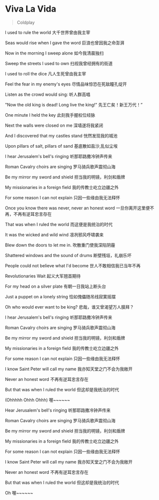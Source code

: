 # Viva La Vida
> Coldplay

I used to rule the world
大千世界曾由我主宰

Seas would rise when I gave the word
巨浪也曾因我之命澎湃

Now in the morning I sweep alone
如今我清晨独扫

Sweep the streets I used to own
扫视我曾经拥有的街道

I used to roll the dice
凡人生死曾由我主宰

Feel the fear in my enemy's eyes
尽情品味惊恐在死敌瞳孔绽开

Listen as the crowd would sing:
听人群高唱

"Now the old king is dead! Long live the king!"
先王亡矣！新王万代！”

One minute I held the key
此刻我手握权位经脉

Next the walls were closed on me
深墙遂将我紧闭

And I discovered that my castles stand
恍然发现我的城池

Upon pillars of salt, pillars of sand
基底散如盐沙,乱似尘埃

I hear Jerusalem's bell's ringing
听那耶路撒冷钟声传来

Roman Cavalry choirs are singing
罗马骑兵歌声震彻山海

Be my mirror my sword and shield
担当我的明镜，利剑和盾牌

My missionaries in a foreign field
我的传教士屹立边疆之外

For some reason I can not explain
只因一些缘由我无法释怀

Once you know there was never, never an honest word
一旦你离开这里便不再，不再有逆耳忠言存在

That was when I ruled the world
而这便是我统治的时代

It was the wicked and wild wind
凛冽邪风呼啸袭来

Blew down the doors to let me in.
吹散重门使我深陷阴霾

Shattered windows and the sound of drums
断壁残垣，礼崩乐坏

People could not believe what I'd become
世人不敢相信我已当年不再

Revolutionaries Wait
起义大军翘首期待

For my head on a silver plate
有朝一日我站上断头台

Just a puppet on a lonely string
恰如傀儡随吊线寂寞摇摆

Oh who would ever want to be king?
悲哉，谁又曾渴望万人膜拜？

I hear Jerusalem's bell's ringing
听那耶路撒冷钟声传来

Roman Cavalry choirs are singing
罗马骑兵歌声震彻山海

Be my mirror my sword and shield
担当我的明镜，利剑和盾牌

My missionaries in a foreign field
我的传教士屹立边疆之外

For some reason I can not explain
只因一些缘由我无法释怀

I know Saint Peter will call my name
我亦知天堂之门不会为我敞开

Never an honest word
不再有逆耳忠言存在

But that was when I ruled the world
但这却是我统治的时代

(Ohhhhh Ohhh Ohhh)
喔~~~~~~

Hear Jerusalem's bell's ringing
听那耶路撒冷钟声传来

Roman Cavalry choirs are singing
罗马骑兵歌声震彻山海

Be my mirror my sword and shield
担当我的明镜，利剑和盾牌

My missionaries in a foreign field
我的传教士屹立边疆之外

For some reason I can not explain
只因一些缘由我无法释怀

I know Saint Peter will call my name
我亦知天堂之门不会为我敞开

Never an honest word
不再有逆耳忠言存在

But that was when I ruled the world
但这却是我统治的时代

Oh
喔~~~~~~
